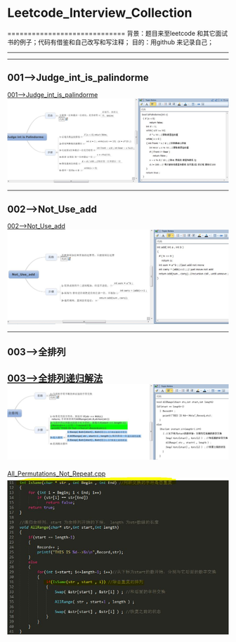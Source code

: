 # Leetcode_Interview_Collection
=============================
背景：题目来至leetcode 和其它面试书的例子；代码有借鉴和自己改写和写注释；
目的：用github 来记录自己；

--------------------------------------

--------------------------------------
## 001-->Judge_int_is_palindorme ##
[001-->Judge_int_is_palindorme][1]
![001-->Judge_int_is_palindorme][2]


----------
## 002-->Not_Use_add ##
[002-->Not_Use_add][3]
![002-->Not_Use_add][4]


----------
## 003-->全排列 ##
[003-->全排列递归解法][5]
![003-->全排列递归解法][6]
----------
[All_Permutations_Not_Repeat.cpp][7]
![All_Permutations_Not_Repeat][8]


  [1]: https://github.com/waten1992/Leetcode_Interview_Collection/blob/master/Judge_Int_Is_Palindorme.cpp
  [2]: https://github.com/waten1992/Leetcode_Interview_Collection/blob/master/Image/Judge_int_is%20plindrome.JPG
  [3]: https://github.com/waten1992/Leetcode_Interview_Collection/blob/master/Not_Use_add.C
  [4]: https://github.com/waten1992/Leetcode_Interview_Collection/blob/master/Image/Not_use_add.JPG
  [5]: https://github.com/waten1992/Leetcode_Interview_Collection/blob/master/%E5%85%A8%E6%8E%92%E5%88%97
  [6]: https://github.com/waten1992/Leetcode_Interview_Collection/blob/master/Image/%E5%85%A8%E6%8E%92%E5%88%97.JPG
  [7]: https://github.com/waten1992/Leetcode_Interview_Collection/blob/master/All_Permutations_Not_Repeat.cpp
  [8]: https://github.com/waten1992/Leetcode_Interview_Collection/blob/master/Image/All_Permutation_Not_Repeat.JPG
